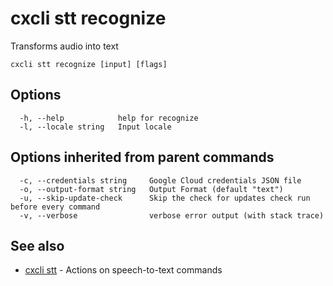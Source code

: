 # cxcli stt recognize

Transforms audio into text

```
cxcli stt recognize [input] [flags]
```

## Options

```
  -h, --help            help for recognize
  -l, --locale string   Input locale
```

## Options inherited from parent commands

```
  -c, --credentials string     Google Cloud credentials JSON file
  -o, --output-format string   Output Format (default "text")
  -u, --skip-update-check      Skip the check for updates check run before every command
  -v, --verbose                verbose error output (with stack trace)
```

## See also

* [cxcli stt](/cmd/cxcli_stt/)	 - Actions on speech-to-text commands

